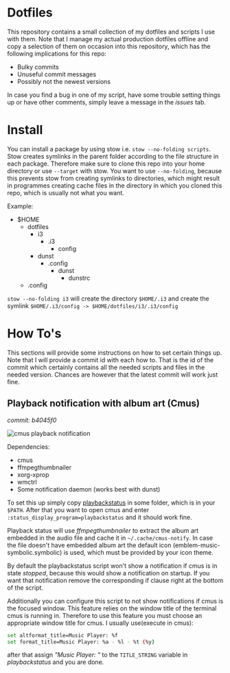 # Dotfiles

This repository contains a small collection of my dotfiles and scripts I use with them.
Note that I manage my actual production dotfiles offline and copy a selection of them
on occasion into this repository, which has the following implications for this repo:

* Bulky commits
* Unuseful commit messages
* Possibly not the newest versions

In case you find a bug in one of my script, have some trouble setting things up or have 
other comments, simply leave a message in the *issues* tab.

# Install 

You can install a package by using stow i.e. `stow --no-folding scripts`. 
Stow creates symlinks in the parent folder according to the file structure in each package.
Therefore make sure to clone this repo into your home directory or use `--target` with stow.
You want to use `--no-folding`, because this prevents stow from creating symlinks to directories, which 
might result in programmes creating cache files in the directory in which you cloned this repo, which
is usually not what you want.

Example:
* $HOME
    * dotfiles
        * i3
            * .i3
                * config
        * dunst
            * .config
                * dunst
                    * dunstrc
    * .config

`stow --no-folding i3` will create the directory `$HOME/.i3` and create the symlink `$HOME/.i3/config -> $HOME/dotfiles/i3/.i3/config`

# How To's

This sections will provide some instructions on how to set certain things up.
Note that I will provide a commit id with each how to. 
That is the id of the commit which certainly contains all the needed scripts and files
in the needed version.
Chances are however that the latest commit will work just fine.

## Playback notification with album art (Cmus) 
*commit: b4045f0*

![cmus playback notification](screenshots/cmus-playback-notification.png)

Dependencies: 
* cmus
* ffmpegthumbnailer
* xorg-xprop
* wmctrl
* Some notification daemon (works best with dunst)

To set this up simply copy [playbackstatus](scripts/bin/playbackstatus) in some folder,
which is in your `$PATH`.
After that you want to open cmus and enter `:status_display_program=playbackstatus` 
and it should work fine.

Playback status will use *ffmpegthumbnailer* to extract the album art embedded in the audio
file and cache it in `~/.cache/cmus-notify`.
In case the file doesn't have embedded album art the default icon (emblem-music-symbolic.symbolic)
is used, which must be provided by your icon theme.

By default the playbackstatus script won't show a notification if cmus is in state *stopped*,
because this would show a notification on startup. 
If you want that notification remove the corresponding if clause right at the bottom of the 
script.

Additionally you can configure this script to not show notifications if cmus is the focused
window.
This feature relies on the window title of the terminal cmus is running in.
Therefore to use this feature you must choose an appropriate window title for cmus.
I usually use(execute in cmus):
```bash
set altformat_title=Music Player: %f
set format_title=Music Player: %a - %l - %t (%y)
```
after that assign *"Music Player: "* to the `TITLE_STRING` variable in *playbackstatus*
and you are done.
